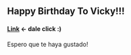 ## Happy Birthday To Vicky!!!

#### [Link](https://kevinhou0722.github.io/Vicky-Birthday/) <- dale click :)

Espero que te haya gustado!
